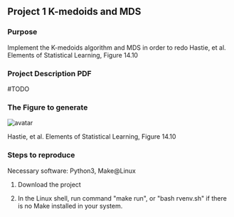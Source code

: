## Project 1 K-medoids and MDS

### Purpose

Implement the K-medoids algorithm and MDS in order to redo Hastie, et al. Elements of Statistical Learning, Figure 14.10 

### Project Description PDF

#TODO

### The Figure to generate

![avatar](todo)

Hastie, et al. Elements of Statistical Learning, Figure 14.10

### Steps to reproduce

Necessary software: Python3, Make@Linux

1. Download the project 

2. In the Linux shell, run command "make run", or "bash rvenv.sh" if there is no Make installed in your system.
